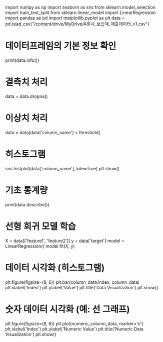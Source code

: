 import numpy as np
import seaborn as sns
from sklearn.model_selection import train_test_split
from sklearn.linear_model import LinearRegression
import pandas as pd
import matplotlib.pyplot as plt
data = pd.read_csv("/content/drive/MyDrive/A회사_보습제_매출데이터_v1.csv")
# 데이터프레임의 기본 정보 확인
print(data.info())

# 결측치 처리
data = data.dropna()

# 이상치 처리
data = data[data['column_name'] < threshold]

# 히스토그램
sns.histplot(data['column_name'], kde=True)
plt.show()

# 기초 통계량
print(data.describe())

# 선형 회귀 모델 학습
X = data[['feature1', 'feature2']]
y = data['target']
model = LinearRegression()
model.fit(X, y)


# 데이터 시각화 (히스토그램)
plt.figure(figsize=(8, 6))
plt.bar(column_data.index, column_data)
plt.xlabel('Index')
plt.ylabel('Value')
plt.title('Data Visualization')
plt.show()
# 숫자 데이터 시각화 (예: 선 그래프)
plt.figure(figsize=(8, 6))
plt.plot(numeric_column_data, marker='o')
plt.xlabel('Index')
plt.ylabel('Numeric Value')
plt.title('Numeric Data Visualization')
plt.show()

